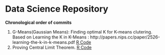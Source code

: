 # Data Science Repository
<b>Chronological order of commits</b>
<ol>
<li>G-Means(Gaussian Means): Finding optimal K for K-means clutering.
Based on Learning the K in K-Means : http://papers.nips.cc/paper/2526-learning-the-k-in-k-means.pdf 
<a href="https://github.com/shahrajat/Data-Science/blob/master/gmeans.r">R Code</a>
</li>
<li>Proving Central Limit Theorem. <a href="https://github.com/shahrajat/Data-Science/blob/master/CLT.r">R Code</a></li>
</ol>

